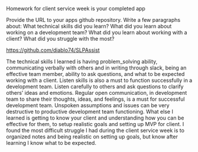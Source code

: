 Homework for client service week is your completed app

Provide the URL to your apps github repository.
Write a few paragraphs about:
What technical skills did you learn?
What did you learn about working on a development team?
What did you learn about working with a client?
What did you struggle with the most?

https://github.com/diablo74/SLPAssist

The technical skills I learned is having problem_solving ability,
communicating verbally with others and in writing through slack,
being an effective team member, ability to ask questions,
and what to be expected working with a client. Listen skills is
also a must to function successfully in a development team.
Listen carefully to others and ask questions to clarify others’
ideas and emotions. Regular open communication, in development
team to share their thoughts, ideas, and feelings, is a must for
successful development team. Unspoken assumptions and issues
can be very destructive to productive development team functioning.
What else I learned is getting to know your client and understanding
how you can be effective for them, to setup realistic goals and
setting up MVP for client. I found the most difficult struggle I had
during the client service week is to organized notes and being realistic on
setting up goals, but know after learning I know what to be expected. 
